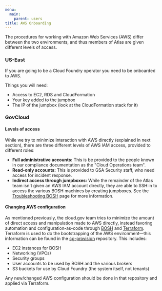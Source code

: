 ```yaml
---
menu:
  main:
    parent: users
title: AWS Onboarding
---
```


The procedures for working with Amazon Web Services (AWS) differ between the two environments, and thus members of Atlas are given different levels of access.

### US-East

If you are going to be a Cloud Foundry operator you need to be onboarded to AWS.

Things you will need:

- Access to EC2, RDS and CloudFormation
- Your key added to the jumpbox
- The IP of the jumpbox (look at the CloudFormation stack for it)

### GovCloud

<!-- needed for compliance -->

#### Levels of access

While we try to minimize interaction with AWS directly (explained in next section), there are three different levels of AWS IAM access, provided to different roles:

* **Full administrative accounts:** This is be provided to the people known in our compliance documentation as the "Cloud Operations team".
* **Read-only accounts:** This is provided to GSA Security staff, who need access for incident response.
* **Indirect access through jumpboxes:** While the remainder of the Atlas team isn't given an AWS IAM account directly, they are able to SSH in to access the various BOSH machines by creating jumpboxes. See the [Troubleshooting BOSH](../troubleshooting-bosh/) page for more information.

#### Changing AWS configuration

As mentioned previously, the cloud.gov team tries to minimize the amount of direct access and manipulation made to AWS directly, instead favoring automation and configuration-as-code through [BOSH](http://bosh.io/) and [Terraform](https://www.terraform.io/). Terraform is used to do the bootstrapping of the AWS environment—this information can be found in the [cg-provision](https://github.com/18F/cg-provision) repository. This includes:

* EC2 instances for BOSH
* Networking (VPCs)
* Security groups
* User accounts to be used by BOSH and the various brokers
* S3 buckets for use by Cloud Foundry (the system itself, not tenants)

Any new/changed AWS configuration should be done in that repository and applied via Terraform.
